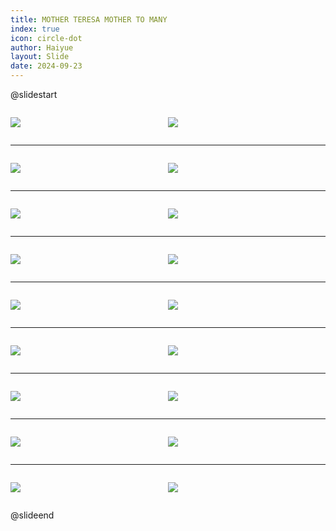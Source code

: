 ```yaml
---
title: MOTHER TERESA MOTHER TO MANY
index: true
icon: circle-dot
author: Haiyue
layout: Slide
date: 2024-09-23
---
```

 
@slidestart

<div style="display:flex">
<div style="flex:1">

![](/reading/english/Level-M/MOTHER%20TERESA%20MOTHER%20TO%20MANY/001.webp)
</div>
<div style="flex:1">

![](/reading/english/Level-M/MOTHER%20TERESA%20MOTHER%20TO%20MANY/002.webp)
</div>
</div>

---

<div style="display:flex">
<div style="flex:1">

![](/reading/english/Level-M/MOTHER%20TERESA%20MOTHER%20TO%20MANY/003.webp)
</div>
<div style="flex:1">

![](/reading/english/Level-M/MOTHER%20TERESA%20MOTHER%20TO%20MANY/004.webp)
</div>
</div>

---

<div style="display:flex">
<div style="flex:1">

![](/reading/english/Level-M/MOTHER%20TERESA%20MOTHER%20TO%20MANY/005.webp)
</div>
<div style="flex:1">

![](/reading/english/Level-M/MOTHER%20TERESA%20MOTHER%20TO%20MANY/006.webp)
</div>
</div>

---

<div style="display:flex">
<div style="flex:1">

![](/reading/english/Level-M/MOTHER%20TERESA%20MOTHER%20TO%20MANY/007.webp)
</div>
<div style="flex:1">

![](/reading/english/Level-M/MOTHER%20TERESA%20MOTHER%20TO%20MANY/008.webp)
</div>
</div>

---

<div style="display:flex">
<div style="flex:1">

![](/reading/english/Level-M/MOTHER%20TERESA%20MOTHER%20TO%20MANY/009.webp)
</div>
<div style="flex:1">

![](/reading/english/Level-M/MOTHER%20TERESA%20MOTHER%20TO%20MANY/010.webp)
</div>
</div>

---

<div style="display:flex">
<div style="flex:1">

![](/reading/english/Level-M/MOTHER%20TERESA%20MOTHER%20TO%20MANY/011.webp)
</div>
<div style="flex:1">

![](/reading/english/Level-M/MOTHER%20TERESA%20MOTHER%20TO%20MANY/012.webp)
</div>
</div>

---

<div style="display:flex">
<div style="flex:1">

![](/reading/english/Level-M/MOTHER%20TERESA%20MOTHER%20TO%20MANY/013.webp)
</div>
<div style="flex:1">

![](/reading/english/Level-M/MOTHER%20TERESA%20MOTHER%20TO%20MANY/014.webp)
</div>
</div>

---

<div style="display:flex">
<div style="flex:1">

![](/reading/english/Level-M/MOTHER%20TERESA%20MOTHER%20TO%20MANY/015.webp)
</div>
<div style="flex:1">

![](/reading/english/Level-M/MOTHER%20TERESA%20MOTHER%20TO%20MANY/016.webp)
</div>
</div>

---

<div style="display:flex">
<div style="flex:1">

![](/reading/english/Level-M/MOTHER%20TERESA%20MOTHER%20TO%20MANY/017.webp)
</div>
<div style="flex:1">

![](/reading/english/Level-M/MOTHER%20TERESA%20MOTHER%20TO%20MANY/018.webp)
</div>
</div>

@slideend